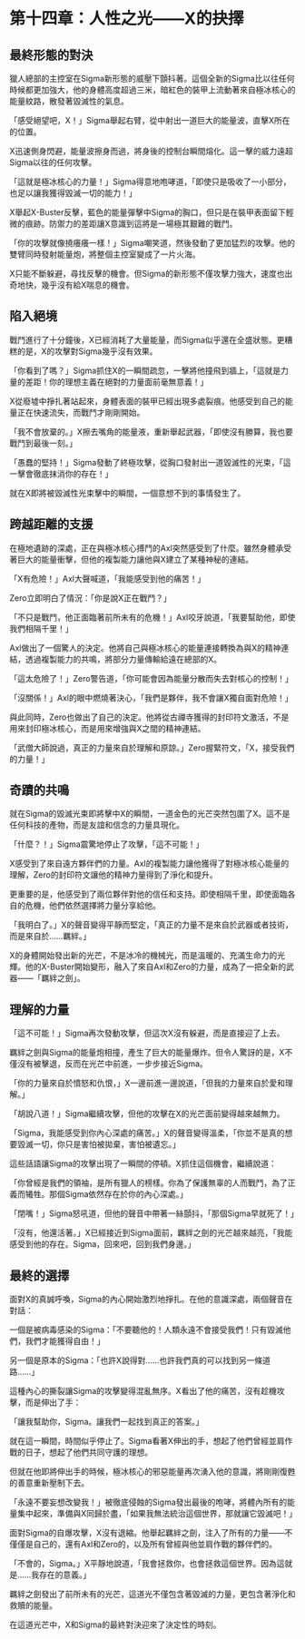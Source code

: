 # 第十四章：人性之光——X的抉擇

## 最終形態的對決

獵人總部的主控室在Sigma新形態的威壓下顫抖著。這個全新的Sigma比以往任何時候都更加強大，他的身體高度超過三米，暗紅色的裝甲上流動著來自極冰核心的能量紋路，散發著毀滅性的氣息。

「感受絕望吧，X！」Sigma舉起右臂，從中射出一道巨大的能量波，直擊X所在的位置。

X迅速側身閃避，能量波擦身而過，將身後的控制台瞬間熔化。這一擊的威力遠超Sigma以往的任何攻擊。

「這就是極冰核心的力量！」Sigma得意地咆哮道，「即使只是吸收了一小部分，也足以讓我獲得毀滅一切的能力！」

X舉起X-Buster反擊，藍色的能量彈擊中Sigma的胸口，但只是在裝甲表面留下輕微的痕跡。防禦力的差距讓X意識到這將是一場極其艱難的戰鬥。

「你的攻擊就像撓癢癢一樣！」Sigma嘲笑道，然後發動了更加猛烈的攻擊。他的雙臂同時發射能量炮，將整個主控室變成了一片火海。

X只能不斷躲避，尋找反擊的機會。但Sigma的新形態不僅攻擊力強大，速度也出奇地快，幾乎沒有給X喘息的機會。

## 陷入絕境

戰鬥進行了十分鐘後，X已經消耗了大量能量，而Sigma似乎還在全盛狀態。更糟糕的是，X的攻擊對Sigma幾乎沒有效果。

「你看到了嗎？」Sigma抓住X的一瞬間疏忽，一擊將他撞飛到牆上，「這就是力量的差距！你的理想主義在絕對的力量面前毫無意義！」

X從廢墟中掙扎著站起來，身體表面的裝甲已經出現多處裂痕。他感受到自己的能量正在快速流失，而戰鬥才剛剛開始。

「我不會放棄的。」X擦去嘴角的能量液，重新舉起武器，「即使沒有勝算，我也要戰鬥到最後一刻。」

「愚蠢的堅持！」Sigma發動了終極攻擊，從胸口發射出一道毀滅性的光束，「這一擊會徹底抹消你的存在！」

就在X即將被毀滅性光束擊中的瞬間，一個意想不到的事情發生了。

## 跨越距離的支援

在極地遺跡的深處，正在與極冰核心搏鬥的Axl突然感受到了什麼。雖然身體承受著巨大的能量衝擊，但他的複製能力讓他與X建立了某種神秘的連結。

「X有危險！」Axl大聲喊道，「我能感受到他的痛苦！」

Zero立即明白了情況：「你是說X正在戰鬥？」

「不只是戰鬥，他正面臨著前所未有的危機！」Axl咬牙說道，「我要幫助他，即使我們相隔千里！」

Axl做出了一個驚人的決定。他將自己與極冰核心的能量連接轉換為與X的精神連結，透過複製能力的共鳴，將部分力量傳輸給遠在總部的X。

「這太危險了！」Zero警告道，「你可能會因為能量分散而失去對核心的控制！」

「沒關係！」Axl的眼中燃燒著決心，「我們是夥伴，我不會讓X獨自面對危險！」

與此同時，Zero也做出了自己的決定。他將從古禪寺獲得的封印符文激活，不是用來封印極冰核心，而是用來增強與X之間的精神連結。

「武僧大師說過，真正的力量來自於理解和原諒。」Zero握緊符文，「X，接受我們的力量！」

## 奇蹟的共鳴

就在Sigma的毀滅光束即將擊中X的瞬間，一道金色的光芒突然包圍了X。這不是任何科技的產物，而是友誼和信念的力量具現化。

「什麼？！」Sigma震驚地停止了攻擊，「這不可能！」

X感受到了來自遠方夥伴們的力量。Axl的複製能力讓他獲得了對極冰核心能量的理解，Zero的封印符文讓他的精神力量得到了淨化和提升。

更重要的是，他感受到了兩位夥伴對他的信任和支持。即使相隔千里，即使面臨各自的危機，他們依然選擇將力量分享給他。

「我明白了。」X的聲音變得平靜而堅定，「真正的力量不是來自於武器或者技術，而是來自於……羈絆。」

X的身體開始發出新的光芒，不是冰冷的機械光，而是溫暖的、充滿生命力的光輝。他的X-Buster開始變形，融入了來自Axl和Zero的力量，成為了一把全新的武器——「羈絆之劍」。

## 理解的力量

「這不可能！」Sigma再次發動攻擊，但這次X沒有躲避，而是直接迎了上去。

羈絆之劍與Sigma的能量炮相撞，產生了巨大的能量爆炸。但令人驚訝的是，X不僅沒有被擊退，反而在光芒中前進，一步步接近Sigma。

「你的力量來自於憤怒和仇恨，」X一邊前進一邊說道，「但我的力量來自於愛和理解。」

「胡說八道！」Sigma繼續攻擊，但他的攻擊在X的光芒面前變得越來越無力。

「Sigma，我能感受到你內心深處的痛苦。」X的聲音變得溫柔，「你並不是真的想要毀滅一切，你只是害怕被拋棄，害怕被遺忘。」

這些話語讓Sigma的攻擊出現了一瞬間的停頓。X抓住這個機會，繼續說道：

「你曾經是我們的領袖，是所有獵人的榜樣。你為了保護無辜的人而戰鬥，為了正義而犧牲。那個Sigma依然存在於你的內心深處。」

「閉嘴！」Sigma怒吼道，但他的聲音中帶著一絲顫抖，「那個Sigma早就死了！」

「沒有，他還活著。」X已經接近到Sigma面前，羈絆之劍的光芒越來越亮，「我能感受到他的存在。Sigma，回來吧，回到我們身邊。」

## 最終的選擇

面對X的真誠呼喚，Sigma的內心開始激烈地掙扎。在他的意識深處，兩個聲音在對話：

一個是被病毒感染的Sigma：「不要聽他的！人類永遠不會接受我們！只有毀滅他們，我們才能獲得自由！」

另一個是原本的Sigma：「也許X說得對……也許我們真的可以找到另一條道路……」

這種內心的撕裂讓Sigma的攻擊變得混亂無序。X看出了他的痛苦，沒有趁機攻擊，而是伸出了手：

「讓我幫助你，Sigma。讓我們一起找到真正的答案。」

就在這一瞬間，時間似乎停止了。Sigma看著X伸出的手，想起了他們曾經並肩作戰的日子，想起了他們共同守護的理想。

但就在他即將伸出手的時候，極冰核心的邪惡能量再次湧入他的意識，將剛剛復甦的善意重新壓制下去。

「永遠不要妄想改變我！」被徹底侵蝕的Sigma發出最後的咆哮，將體內所有的能量集中起來，準備與X同歸於盡，「如果我無法統治這個世界，那就讓它毀滅吧！」

面對Sigma的自爆攻擊，X沒有退縮。他舉起羈絆之劍，注入了所有的力量——不僅僅是自己的，還有Axl和Zero的，以及所有曾經與他並肩作戰的夥伴們的。

「不會的，Sigma。」X平靜地說道，「我會拯救你，也會拯救這個世界。因為這就是……我存在的意義。」

羈絆之劍發出了前所未有的光芒，這道光不僅包含著毀滅的力量，更包含著淨化和救贖的能量。

在這道光芒中，X和Sigma的最終對決迎來了決定性的時刻。 